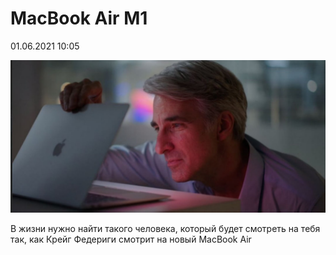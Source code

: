 # MacBook Air M1

<div class="article-publication-date">
    <time datetime="2021-06-01 10:05">01.06.2021 10:05</time>
</div>

![Craig opens glowing MacBook Air M1](images/craig-opens-macbook-air-m1.png)

В жизни нужно найти такого человека, который будет смотреть на тебя так, как Крейг Федериги смотрит на новый MacBook Air